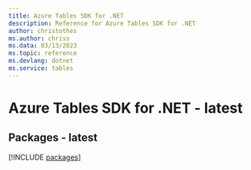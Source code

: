```yaml
---
title: Azure Tables SDK for .NET
description: Reference for Azure Tables SDK for .NET
author: christothes
ms.author: chriss
ms.data: 03/13/2023
ms.topic: reference
ms.devlang: dotnet
ms.service: tables
---
```

# Azure Tables SDK for .NET - latest
## Packages - latest
[!INCLUDE [packages](tables-index.md)]